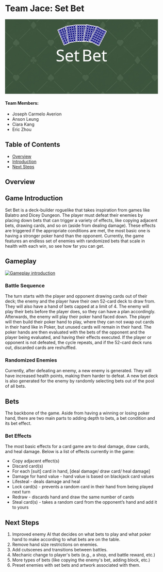 # Team Jace: Set Bet

![](doc/set_bet_image.png)


#### Team Members:
* Joseph Carmelo Averion
* Anson Leung
* Ciara Kang
* Eric Zhou

## Table of Contents
* [Overview](#overview)
* [Introduction](#game-introduction)
* [Next Steps](#next-steps)

## Overview


## Game Introduction
Set Bet is a deck-builder roguelike that takes inspiration from games like Balatro and Dicey Dungeon. The player must defeat their enemies by placing down bets that can trigger a variety of effects, like copying adjacent bets, drawing cards, and so on (aside from dealing damage). These effects are triggered if the appropriate conditions are met, the most basic one is having a stronger poker hand than the opponent. Currently, the game features an endless set of enemies with randomized bets that scale in health with each win, so see how far you can get.

## Gameplay
[![Gameplay introduction](https://img.youtube.com/vi/cc1m0SNGGXM/0.jpg)](https://youtu.be/cc1m0SNGGXM?si=8fjELvK_GrRjr6cs)

### Battle Sequence
The turn starts with the player and opponent drawing cards out of their deck; the enemy and the player have their own 52-card deck to draw from. They will also have a hand of bets capped at a limit of 4. The enemy will play their bets before the player does, so they can have a plan accordingly. Afterwards, the enemy will play their poker hand faced down. The player will then build their poker hand to play, where they can not swap out cards in their hand like in Poker, but unused cards will remain in their hand. The poker hands are then evaluated with the bets of the opponent and the player being evaluated, and having their effects executed. If the player or opponent is not defeated, the cycle repeats, and if the 52-card deck runs out, discarded cards are reshuffled.

### Randomized Enemies
Currently, after defeating an enemy, a new enemy is generated. They will have increased health points, making them harder to defeat. A new bet deck is also generated for the enemy by randomly selecting bets out of the pool of all bets.

## Bets
The backbone of the game. Aside from having a winning or losing poker hand, there are two main parts to adding depth to bets, a bet condition and its bet effect.

### Bet Effects
The most basic effects for a card game are to deal damage, draw cards, and heal damage. Below is a list of effects currently in the game:
* Copy adjacent effect(s)
* Discard card(s)
* For each \[suit] card in hand, \[deal damage/ draw card/ heal damage]
* Damage for hand value - hand value is based on blackjack card values
* Lifesteal - deals damage and heal
* Lock card(s) - prevents a random card in their hand from being played next turn
* Redraw - discards hand and draw the same number of cards
* Steal card(s) - takes a random card from the opponent’s hand and add it to yours

## Next Steps
1. Improved enemy AI that decides on what bets to play and what poker hand to make according to what bets are on the table.
2. Remove hand size restrictions on enemies.
3. Add cutscenes and transitions between battles.
4. Mechanic change to player's bets (e.g., a shop, end battle reward, etc.)
5. More types of bets (like copying the enemy's bet, adding block, etc.)
6. Preset enemies with set bets and artwork associated with them.